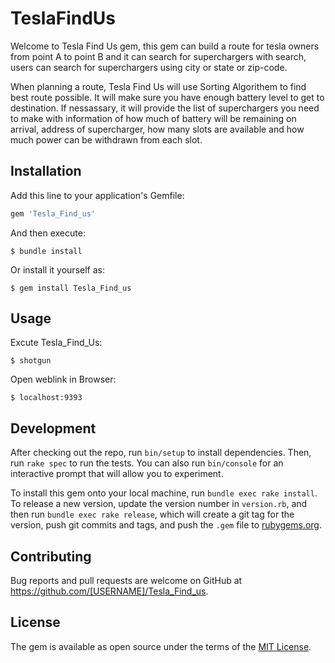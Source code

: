 # TeslaFindUs

Welcome to Tesla Find Us gem, this gem can build a route for tesla owners from point A to point B and it can search for superchargers with search, users can search for superchargers using city or state or zip-code.

When planning a route, Tesla Find Us will use Sorting Algorithem to find best route possible. It will make sure you have enough battery level to get to destination. If nessassary, it will provide the list of superchargers you need to make with information of how much of battery will be remaining on arrival, address of supercharger, how many slots are available and how much power can be withdrawn from each slot.

## Installation

Add this line to your application's Gemfile:

```ruby
gem 'Tesla_Find_us'
```

And then execute:

    $ bundle install

Or install it yourself as:

    $ gem install Tesla_Find_us

## Usage

Excute Tesla_Find_Us:

    $ shotgun

Open weblink in Browser:

    $ localhost:9393

## Development

After checking out the repo, run `bin/setup` to install dependencies. Then, run `rake spec` to run the tests. You can also run `bin/console` for an interactive prompt that will allow you to experiment.

To install this gem onto your local machine, run `bundle exec rake install`. To release a new version, update the version number in `version.rb`, and then run `bundle exec rake release`, which will create a git tag for the version, push git commits and tags, and push the `.gem` file to [rubygems.org](https://rubygems.org).

## Contributing

Bug reports and pull requests are welcome on GitHub at https://github.com/[USERNAME]/Tesla_Find_us.


## License

The gem is available as open source under the terms of the [MIT License](https://opensource.org/licenses/MIT).
